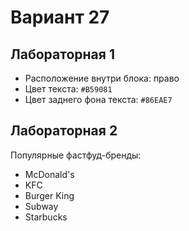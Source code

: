 # Вариант 27 

## Лабораторная 1 
- Расположение внутри блока: право 
- Цвет текста: `#B59081` 
- Цвет заднего фона текста: `#86EAE7` 

## Лабораторная 2 
Популярные фастфуд-бренды:
- McDonald's
- KFC
- Burger King
- Subway
- Starbucks